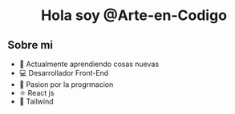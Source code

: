 <h1 align="center">Hola soy @Arte-en-Codigo</h1>

## Sobre mi

- 👀 Actualmente aprendiendo cosas nuevas
- 💻 Desarrollador Front-End
- 💞️ Pasion por la progrmacion
- ⚛️ React js
- 🍃 Tailwind 

<!---
Arte-en-Codigo/Arte-en-Codigo is a ✨ special ✨ repository because its `README.md` (this file) appears on your GitHub profile.
You can click the Preview link to take a look at your changes.
--->
